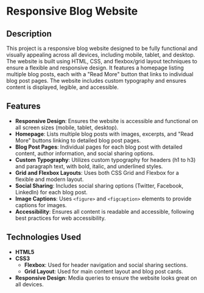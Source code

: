 # Responsive Blog Website

## Description

This project is a responsive blog website designed to be fully functional and visually appealing across all devices, including mobile, tablet, and desktop. The website is built using HTML, CSS, and flexbox/grid layout techniques to ensure a flexible and responsive design. It features a homepage listing multiple blog posts, each with a "Read More" button that links to individual blog post pages. The website includes custom typography and ensures content is displayed, legible, and accessible.

## Features

- **Responsive Design**: Ensures the website is accessible and functional on all screen sizes (mobile, tablet, desktop).
- **Homepage**: Lists multiple blog posts with images, excerpts, and "Read More" buttons linking to detailed blog post pages.
- **Blog Post Pages**: Individual pages for each blog post with detailed content, author information, and social sharing options.
- **Custom Typography**: Utilizes custom typography for headers (h1 to h3) and paragraph text, with bold, italic, and underlined styles.
- **Grid and Flexbox Layouts**: Uses both CSS Grid and Flexbox for a flexible and modern layout.
- **Social Sharing**: Includes social sharing options (Twitter, Facebook, LinkedIn) for each blog post.
- **Image Captions**: Uses `<figure>` and `<figcaption>` elements to provide captions for images.
- **Accessibility**: Ensures all content is readable and accessible, following best practices for web accessibility.

## Technologies Used

- **HTML5**
- **CSS3**
  - **Flexbox**: Used for header navigation and social sharing sections.
  - **Grid Layout**: Used for main content layout and blog post cards.
- **Responsive Design**: Media queries to ensure the website looks great on all devices.
  
